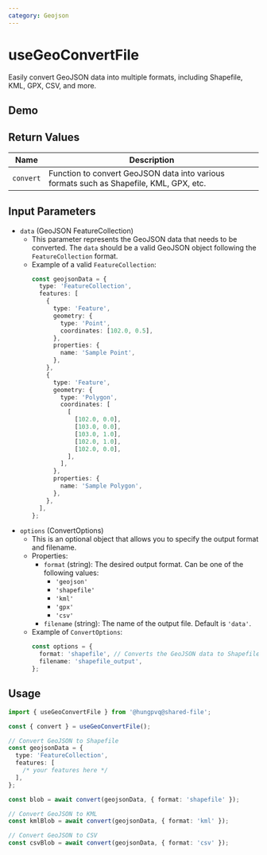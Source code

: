 ```yaml
---
category: Geojson
---
```


<script setup>
import Demo from './demo.vue'
</script>

# useGeoConvertFile

<FunctionInfo :frontmatter="$frontmatter" package="Share - File" fn="useGeoConvertFile" />
Easily convert GeoJSON data into multiple formats, including Shapefile, KML, GPX, CSV, and more.

## Demo

<DemoContainer>
  <Demo />
</DemoContainer>

## Return Values

| Name      | Description                                                                             |
| --------- | --------------------------------------------------------------------------------------- |
| `convert` | Function to convert GeoJSON data into various formats such as Shapefile, KML, GPX, etc. |

## Input Parameters

- `data` (GeoJSON FeatureCollection)
  - This parameter represents the GeoJSON data that needs to be converted. The `data` should be a valid GeoJSON object following the `FeatureCollection` format.
  - Example of a valid `FeatureCollection`:
    ```ts
    const geojsonData = {
      type: 'FeatureCollection',
      features: [
        {
          type: 'Feature',
          geometry: {
            type: 'Point',
            coordinates: [102.0, 0.5],
          },
          properties: {
            name: 'Sample Point',
          },
        },
        {
          type: 'Feature',
          geometry: {
            type: 'Polygon',
            coordinates: [
              [
                [102.0, 0.0],
                [103.0, 0.0],
                [103.0, 1.0],
                [102.0, 1.0],
                [102.0, 0.0],
              ],
            ],
          },
          properties: {
            name: 'Sample Polygon',
          },
        },
      ],
    };
    ```
- `options` (ConvertOptions)
  - This is an optional object that allows you to specify the output format and filename.
  - Properties:
    - `format` (string): The desired output format. Can be one of the following values:
      - `'geojson'`
      - `'shapefile'`
      - `'kml'`
      - `'gpx'`
      - `'csv'`
    - `filename` (string): The name of the output file. Default is `'data'`.
  - Example of `ConvertOptions`:
    ```ts
    const options = {
      format: 'shapefile', // Converts the GeoJSON data to Shapefile
      filename: 'shapefile_output',
    };
    ```

## Usage

```ts
import { useGeoConvertFile } from '@hungpvq@shared-file';

const { convert } = useGeoConvertFile();

// Convert GeoJSON to Shapefile
const geojsonData = {
  type: 'FeatureCollection',
  features: [
    /* your features here */
  ],
};

const blob = await convert(geojsonData, { format: 'shapefile' });

// Convert GeoJSON to KML
const kmlBlob = await convert(geojsonData, { format: 'kml' });

// Convert GeoJSON to CSV
const csvBlob = await convert(geojsonData, { format: 'csv' });
```
